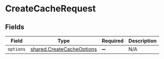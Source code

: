 # CreateCacheRequest


## Fields

| Field                                                                         | Type                                                                          | Required                                                                      | Description                                                                   |
| ----------------------------------------------------------------------------- | ----------------------------------------------------------------------------- | ----------------------------------------------------------------------------- | ----------------------------------------------------------------------------- |
| `options`                                                                     | [shared.CreateCacheOptions](../../../sdk/models/shared/createcacheoptions.md) | :heavy_minus_sign:                                                            | N/A                                                                           |